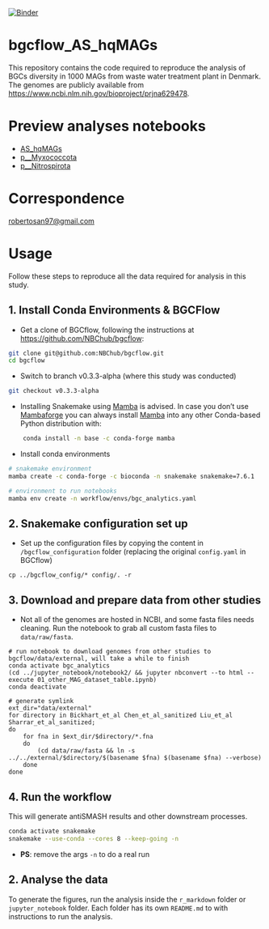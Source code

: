 [![Binder](https://mybinder.org/badge_logo.svg)](https://mybinder.org/v2/gh/robertosanchezn/AS_hqMAGs/main)
# bgcflow_AS_hqMAGs
This repository contains the code required to reproduce the analysis of BGCs diversity in 1000 MAGs from waste water treatment plant in Denmark. The genomes are publicly available from https://www.ncbi.nlm.nih.gov/bioproject/prjna629478.

# Preview analyses notebooks
- [AS_hqMAGs](https://htmlpreview.github.io/?https://github.com/robertosanchezn/AS_hqMAGs/blob/main/r_markdown/AS_hqMAGs.html)
- [p__Myxococcota](https://htmlpreview.github.io/?https://github.com/robertosanchezn/AS_hqMAGs/blob/main/r_markdown/Myxo.html)
- [p__Nitrospirota](https://htmlpreview.github.io/?https://github.com/robertosanchezn/AS_hqMAGs/blob/main/r_markdown/Nitro.html)

# Correspondence
robertosan97@gmail.com

# Usage
Follow these steps to reproduce all the data required for analysis in this study.
## 1. Install Conda Environments & BGCFlow
- Get a clone of BGCflow, following the instructions at https://github.com/NBChub/bgcflow:
```bash
git clone git@github.com:NBChub/bgcflow.git
cd bgcflow
```
- Switch to branch v0.3.3-alpha (where this study was conducted)
```bash
git checkout v0.3.3-alpha
```
- Installing Snakemake using [Mamba](https://github.com/mamba-org/mamba) is advised. In case you don’t use [Mambaforge](https://github.com/conda-forge/miniforge#mambaforge) you can always install [Mamba](https://github.com/mamba-org/mamba) into any other Conda-based Python distribution with:
```bash
    conda install -n base -c conda-forge mamba
```
- Install conda environments
```bash
# snakemake environment
mamba create -c conda-forge -c bioconda -n snakemake snakemake=7.6.1

# environment to run notebooks
mamba env create -n workflow/envs/bgc_analytics.yaml
```
## 2. Snakemake configuration set up
- Set up the configuration files by copying the content in `/bgcflow_configuration` folder (replacing the original `config.yaml` in BGCflow)
```shell
cp ../bgcflow_config/* config/. -r
```
## 3. Download and prepare data from other studies
- Not all of the genomes are hosted in NCBI, and some fasta files needs cleaning. Run the notebook to grab all custom fasta files to `data/raw/fasta`.
```shell
# run notebook to download genomes from other studies to bgcflow/data/external, will take a while to finish
conda activate bgc_analytics
(cd ../jupyter_notebook/notebook2/ && jupyter nbconvert --to html --execute 01_other_MAG_dataset_table.ipynb)
conda deactivate

# generate symlink
ext_dir="data/external"
for directory in Bickhart_et_al Chen_et_al_sanitized Liu_et_al Sharrar_et_al_sanitized;
do
    for fna in $ext_dir/$directory/*.fna
    do
        (cd data/raw/fasta && ln -s ../../external/$directory/$(basename $fna) $(basename $fna) --verbose)
    done
done
```
## 4. Run the workflow
This will generate antiSMASH results and other downstream processes.
```bash
conda activate snakemake
snakemake --use-conda --cores 8 --keep-going -n
```
- **PS**: remove the args `-n` to do a real run

## 2. Analyse the data
To generate the figures, run the analysis inside the `r_markdown` folder or `jupyter_notebook` folder. Each folder has its own `README.md` to with instructions to run the analysis.
